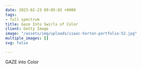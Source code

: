 ```yaml
---
date: 2023-02-23 09:05:03 +0000
tags:
- full spectrum
title: Gaze Into Swirls of Color
client: Getty Image
image: "/assets/img/uploads/isaac-horton-portfolio-52.jpg"
multiple_images: []
svg: false

---
```

GAZE into Color